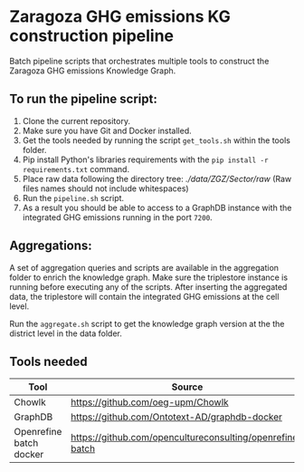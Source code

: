 # Zaragoza GHG emissions KG construction pipeline
Batch pipeline scripts that orchestrates multiple tools to construct the Zaragoza GHG emissions Knowledge Graph.

## To run the pipeline script:
1. Clone the current repository.
2. Make sure you have Git and Docker installed.
3. Get the tools needed by running the script `get_tools.sh` within the tools folder.
4. Pip install Python's libraries requirements with the `pip install -r requirements.txt` command.
5. Place raw data following the directory tree: _./data/ZGZ/Sector/raw_ (Raw files names should not include whitespaces)
6. Run the `pipeline.sh` script.
7. As a result you should be able to access to a GraphDB instance with the integrated GHG emissions running in the port `7200`.

## Aggregations:
A set of aggregation queries and scripts are available in the aggregation folder to enrich the knowledge graph. Make sure the triplestore instance is running before executing any of the scripts.
After inserting the aggregated data, the triplestore will contain the integrated GHG emissions at the cell level.

Run the `aggregate.sh` script to get the knowledge graph version at the the district level in the data folder. 

## Tools needed

| Tool                    | Source                                                    |
|-------------------------|-----------------------------------------------------------|
| Chowlk                  | https://github.com/oeg-upm/Chowlk                         |
| GraphDB                 | https://github.com/Ontotext-AD/graphdb-docker             |
| Openrefine batch docker | https://github.com/opencultureconsulting/openrefine-batch |
